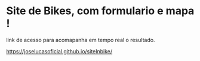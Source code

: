 # Site de Bikes, com formulario e mapa !

link de acesso para acomapanha em tempo real o resultado.

https://joselucasoficial.github.io/siteInbike/
